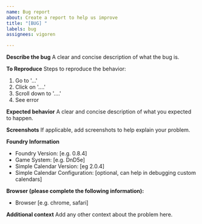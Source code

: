 ```yaml
---
name: Bug report
about: Create a report to help us improve
title: "[BUG] "
labels: bug
assignees: vigoren

---
```


**Describe the bug**
A clear and concise description of what the bug is.

**To Reproduce**
Steps to reproduce the behavior:
1. Go to '...'
2. Click on '....'
3. Scroll down to '....'
4. See error

**Expected behavior**
A clear and concise description of what you expected to happen.

**Screenshots**
If applicable, add screenshots to help explain your problem.

**Foundry Information**
 - Foundry Version: [e.g. 0.8.4]
 - Game System: [e.g. DnD5e]
 - Simple Calendar Version: [eg 2.0.4]
 - Simple Calendar Configuration: [optional, can help in debugging custom calendars]

**Browser (please complete the following information):**
 - Browser [e.g. chrome, safari]

**Additional context**
Add any other context about the problem here.
